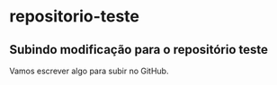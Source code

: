 # repositorio-teste

## Subindo modificação para o repositório teste

Vamos escrever algo para subir no GitHub.